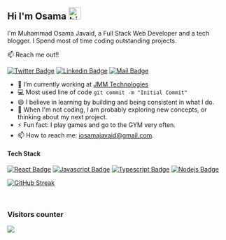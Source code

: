 ## Hi I'm Osama <img src="https://user-images.githubusercontent.com/1303154/88677602-1635ba80-d120-11ea-84d8-d263ba5fc3c0.gif" width="28px" height="28px" alt="hi">

I'm Muhammad Osama Javaid, a Full Stack Web Developer and a tech blogger. I Spend most of time coding outstanding projects.

:mailbox: Reach me out!!

[![Twitter Badge](https://img.shields.io/badge/-@iOsamaJavaid-1ca0f1?style=flat&labelColor=1ca0f1&logo=twitter&logoColor=white&link=https://twitter.com/iOsamaJavaid)](https://twitter.com/iOsamaJavaid) [![Linkedin Badge](https://img.shields.io/badge/-reachOsama-0e76a8?style=flat&labelColor=0e76a8&logo=linkedin&logoColor=white)](https://www.linkedin.com/in/reachOsama/) [![Mail Badge](https://img.shields.io/badge/-iosamajavaid-c0392b?style=flat&labelColor=c0392b&logo=gmail&logoColor=white)](mailto:iosamajavaid@gmail.com)

- 🔭 I’m currently working at <a href="https://jmm.ltd/" target="_blank"> JMM Technologies </a>
- :computer: Most used line of code `git commit -m "Initial Commit"`
- 😄 I believe in learning by building and being consistent in what I do.
- 🤔 When I'm not coding, I am probably exploring new concepts, or thinking about my next project.
- ⚡ Fun fact: I play games and go to the GYM very often.
- 📫 How to reach me: iosamajavaid@gmail.com.

#### Tech Stack
<!-- TODO: Make technologies links takes you to repositories -->
[![React Badge](https://img.shields.io/badge/-React-61DBFB?style=for-the-badge&labelColor=black&logo=react&logoColor=61DBFB)](#) [![Javascript Badge](https://img.shields.io/badge/-Javascript-F0DB4F?style=for-the-badge&labelColor=black&logo=javascript&logoColor=F0DB4F)](#) [![Typescript Badge](https://img.shields.io/badge/-Typescript-007acc?style=for-the-badge&labelColor=black&logo=typescript&logoColor=007acc)](#) [![Nodejs Badge](https://img.shields.io/badge/-Nodejs-3C873A?style=for-the-badge&labelColor=black&logo=node.js&logoColor=3C873A)](#)

  
<!-- card -->
[![GitHub Streak](https://streak-stats.demolab.com?user=osamajavaid&theme=dark&border_radius=20&date_format=j%20M%5B%20Y%5D)](https://git.io/streak-stats)

<!-- visitor counter -->

<br>
<h3> Visitors counter </h3>
<p>
  <a href="https://github.com/ParthGohil21/github-profile-count">
    <img align="center" src="https://profile-counter.glitch.me/{osamajavaid}/count.svg" />
    </a>
</p>

</details>
